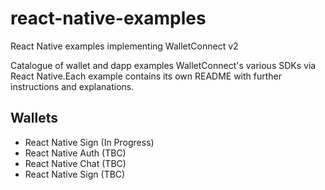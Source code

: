 # react-native-examples

React Native examples implementing WalletConnect v2

Catalogue of wallet and dapp examples WalletConnect's various SDKs via React Native.Each example contains its own README with further instructions and explanations.

## Wallets

- React Native Sign (In Progress)
- React Native Auth (TBC)
- React Native Chat (TBC)
- React Native Sign (TBC)
